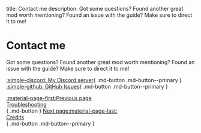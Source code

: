 title: Contact me
description: Got some questions? Found another great mod worth mentioning? Found an issue with the guide? Make sure to direct it to me!

# Contact me
Got some questions? Found another great mod worth mentioning? Found an issue with the guide? Make sure to direct it to me!

[:simple-discord: My Discord server](https://discord.gg/zwmsQqExbQ){ .md-button .md-button--primary } [:simple-github: GitHub Issues](https://github.com/gillian-guide/gillian-guide.github.io/issues){ .md-button .md-button--primary }

[:material-page-first:Previous page <br>Troubleshooting</br>](troubleshooting.md){ .md-button } [Next page:material-page-last: <br>Credits</br>](credits.md){ .md-button .md-button--primary }